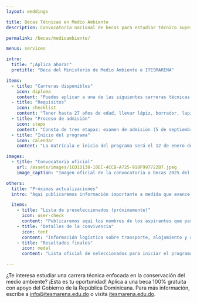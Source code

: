 ```yaml
---
layout: weddings

title: Becas Técnicas en Medio Ambiente
description: Convocatoria nacional de becas para estudiar técnico superior en gestión ambiental y ciencias forestales.

permalink: /becas/medioambiente/

menus: services

intro:
  title: "¡Aplica ahora!"
  pretitle: "Beca del Ministerio de Medio Ambiente e ITESMARENA"

items:
  - title: "Carreras disponibles"
    icon: diploma
    content: "Puedes aplicar a una de las siguientes carreras técnicas de dos años: Técnico Superior en Gestión Ambiental o Técnico Superior en Ciencias Forestales."
  - title: "Requisitos"
    icon: checklist
    content: "Tener hasta 27 años de edad, llevar lápiz, borrador, lapicero y calculadora (no celular), y presentar fotocopia de la cédula de identidad, aunque seas menor de edad."
  - title: "Proceso de admisión"
    icon: steps
    content: "Consta de tres etapas: examen de admisión (5 de septiembre 2025), entrevista (26 de septiembre 2025) y convivencia + POMA en Jarabacoa (27 al 31 de octubre 2025)."
  - title: "Inicio del programa"
    icon: calendar
    content: "La matrícula e inicio del programa será el 12 de enero de 2026 en el Instituto Técnico de Estudios Superiores en Medio Ambiente y Recursos Naturales (ITESMARENA)."

images:
  - title: "Convocatoria oficial"
    url: /assets/images/1CD1D138-10EC-4CCB-A725-918F997722B7.jpeg
    image_caption: "Imagen oficial de la convocatoria a becas 2025 del Ministerio de Medio Ambiente e ITESMARENA."

others:
  title: "Próximas actualizaciones"
  intro: "Aquí publicaremos información importante a medida que avance el proceso de selección, como listas de preseleccionados y otras noticias relevantes."

  items:
    - title: "Lista de preseleccionados (próximamente)"
      icon: user-check
      content: "Publicaremos aquí los nombres de los aspirantes que pasen a la entrevista tras el examen del 5 de septiembre."
    - title: "Detalles de la convivencia"
      icon: tent
      content: "Información logística sobre transporte, alojamiento y agenda para la convivencia en Jarabacoa."
    - title: "Resultados finales"
      icon: medal
      content: "Lista oficial de seleccionados para iniciar el programa el 12 de enero de 2026."

---
```


¿Te interesa estudiar una carrera técnica enfocada en la conservación del medio ambiente? ¡Esta es tu oportunidad! Aplica a una beca 100% gratuita con apoyo del Gobierno de la República Dominicana. Para más información, escribe a [info@itesmarena.edu.do](mailto:info@itesmarena.edu.do) o visita [itesmarena.edu.do](https://itesmarena.edu.do).
